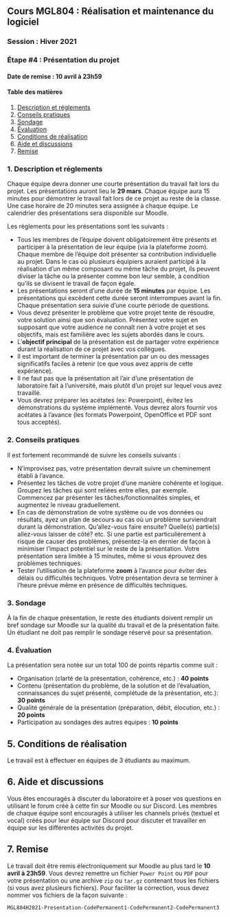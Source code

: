 ## Cours MGL804 : Réalisation et maintenance du logiciel
### Session : Hiver 2021
### Étape #4 : Présentation du projet
#### Date de remise : 10 avril à 23h59

#### Table des matières
1. [Description et réglements](#description)
2. [Conseils pratiques](#conseils)
3. [Sondage](#sondage)
4. [Évaluation](#evaluation)
5. [Conditions de réalisation](#conditions)
6. [Aide et discussions](#discussion)
7. [Remise](#remise)


<a name="description"></a>
### 1. Description et réglements

Chaque équipe devra donner une courte présentation du travail fait lors du projet. Les présentations auront lieu le **29 mars**. Chaque équipe aura 15 minutes pour démontrer le travail fait lors de ce projet au reste de la classe. Une case horaire de 20 minutes sera assignée à chaque équipe. Le calendrier des présentations sera disponible sur Moodle.

Les règlements pour les présentations sont les suivants :

- Tous les membres de l’équipe doivent obligatoirement être présents et participer à la présentation de leur équipe (via la plateforme zoom). Chaque membre de l’équipe doit présenter sa contribution individuelle au projet. Dans le cas où plusieurs équipiers auraient participé à la réalisation d’un même composant ou même tâche du projet, ils peuvent diviser la tâche ou la présenter comme bon leur semble, à condition qu’ils se divisent le travail de façon égale.
- Les présentations seront d’une durée de **15 minutes** par équipe. Les présentations qui excèdent cette durée seront interrompues avant la fin. Chaque présentation sera suivie d’une courte période de questions.
- Vous devez présenter le problème que votre projet tente de résoudre, votre solution ainsi que son évaluation. Présentez votre sujet en supposant que votre audience ne connaît rien à votre projet et ses objectifs, mais est familière avec les sujets abordés dans le cours.
- L’**objectif principal** de la présentation est de partager votre expérience durant la réalisation de ce projet avec vos collègues.
- Il est important de terminer la présentation par un ou des messages significatifs faciles à retenir (ce que vous avez appris de cette expérience).
- Il ne faut pas que la présentation ait l’air d’une présentation de laboratoire fait à l’université, mais plutôt d’un projet sur lequel vous avez travaillé.
- Vous devrez préparer les acétates (ex: Powerpoint), évitez les démonstrations du système implémenté. Vous devrez alors fournir vos acétates à l’avance (les formats Powerpoint, OpenOffice et PDF sont tous acceptés).


<a name="conseils"></a>
### 2. Conseils pratiques
Il est fortement recommandé de suivre les conseils suivants :
- N’improvisez pas, votre présentation devrait suivre un cheminement établi à l’avance.
- Présentez les tâches de votre projet d’une manière cohérente et logique. Groupez les tâches qui sont reliées entre elles, par exemple. Commencez par présenter les tâches/fonctionnalités simples, et augmentez le niveau graduellement.
- En cas de démonstration de votre système ou de vos données ou résultats, ayez un plan de secours au cas où un problème surviendrait durant la démonstration. Qu’allez-vous faire ensuite? Quelle(s) partie(s) allez-vous laisser de côté? etc. Si une partie est particulièrement à risque de causer des problèmes, présentez-la en dernier de façon à minimiser l’impact potentiel sur le reste de la présentation. Votre présentation sera limitée à 15 minutes, même si vous éprouvez des problèmes techniques.
- Tester l’utilisation de la plateforme **zoom** à l’avance pour éviter des délais ou difficultés techniques. Votre présentation devra se terminer à l’heure prévue même en présence de difficultés techniques.

<a name="sondage"></a>
### 3. Sondage
À la fin de chaque présentation, le reste des étudiants doivent remplir un bref sondage sur Moodle sur la qualité du travail et de la présentation faite. Un étudiant ne doit pas remplir le sondage réservé pour sa présentation.

<a name="evaluation"></a>
### 4. Évaluation
La présentation sera notée sur un total 100 de points répartis comme suit :

- Organisation (clarté de la présentation, cohérence, etc.) : **40 points**
- Contenu (présentation du problème, de la solution et de l’évaluation, connaissances du sujet présenté, complétude de la présentation, etc.): **30 points**
- Qualité générale de la présentation (préparation, débit, élocution, etc.) : **20 points**
- Participation au sondages des autres équipes : **10 points**


<a name="conditions"></a>
## 5. Conditions de réalisation
Le travail est à effectuer en équipes de 3 étudiants au maximum.

<a name="discussion"></a>
## 6. Aide et discussions
Vous êtes encouragés à discuter du laboratoire et à poser vos questions en utilisant le forum créé à cette fin sur Moodle ou sur Discord. Les membres de chaque équipe sont encouragés à utiliser les channels privés (textuel et vocal) créés pour leur équipe sur Discord pour discuter et travailler en équipe sur les différentes activités du projet.

<a name="remise"></a>
## 7. Remise
Le travail doit être remis électroniquement sur Moodle au plus tard le **10 avril à 23h59**. Vous devrez remettre un fichier ``Power Point`` ou ``PDF`` pour votre présentation ou une archive ``zip`` ou ``tar.gz`` contenant tous les fichiers (si vous avez plusieurs fichiers).
Pour faciliter la correction, vous devez nommer vos fichiers de la façon suivante :


``
MGL804H2021-Presentation-CodePermanent1-CodePermanent2-CodePermanent3
``

